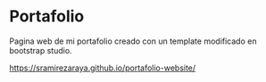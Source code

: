 # Portafolio

Pagina web de mi portafolio creado con un template modificado en bootstrap studio.

https://sramirezaraya.github.io/portafolio-website/

